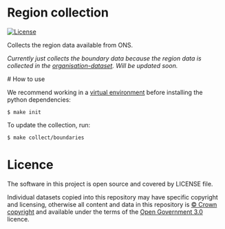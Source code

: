 # Region collection

[![License](https://img.shields.io/github/license/mashape/apistatus.svg)](https://github.com/psd/openregister/blob/master/LICENSE)

Collects the region data available from ONS.

*Currently just collects the boundary data because the region data is collected in the [organisation-dataset](https://github.com/digital-land/organisation-dataset). Will be updated soon.*

# How to use

We recommend working in a [virtual environment](http://docs.python-guide.org/en/latest/dev/virtualenvs/) before installing the python dependencies:

    $ make init

To update the collection, run:

    $ make collect/boundaries

# Licence

The software in this project is open source and covered by LICENSE file.

Individual datasets copied into this repository may have specific copyright and licensing, otherwise all content and data in this repository is
[© Crown copyright](http://www.nationalarchives.gov.uk/information-management/re-using-public-sector-information/copyright-and-re-use/crown-copyright/)
and available under the terms of the [Open Government 3.0](https://www.nationalarchives.gov.uk/doc/open-government-licence/version/3/) licence.